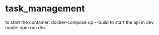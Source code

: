 # task_management

to start the container: docker-compose up --build
to start the api in dev mode: npm run dev

